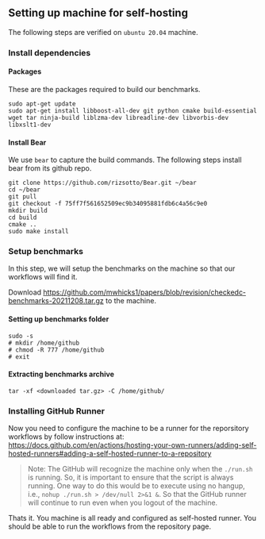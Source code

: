 ## Setting up machine for self-hosting
The following steps are verified on `ubuntu 20.04` machine.
### Install dependencies
#### Packages
These are the packages required to build our benchmarks.
```
sudo apt-get update
sudo apt-get install libboost-all-dev git python cmake build-essential wget tar ninja-build liblzma-dev libreadline-dev libvorbis-dev libxslt1-dev
```
#### Install Bear
We use `bear` to capture the build commands. The following steps install bear from its github repo.
```
git clone https://github.com/rizsotto/Bear.git ~/bear
cd ~/bear
git pull
git checkout -f 75ff7f561652509ec9b34095881fdb6c4a56c9e0
mkdir build
cd build
cmake ..
sudo make install
```

### Setup benchmarks
In this step, we will setup the benchmarks on the machine so that our workflows will find it.
 
 Download https://github.com/mwhicks1/papers/blob/revision/checkedc-benchmarks-20211208.tar.gz to the machine.

#### Setting up benchmarks folder
```
sudo -s
# mkdir /home/github
# chmod -R 777 /home/github
# exit
```
#### Extracting benchmarks archive
```
tar -xf <downloaded tar.gz> -C /home/github/
```
 
### Installing GitHub Runner
Now you need to configure the machine to be a runner for the reporsitory workflows by follow instructions at: https://docs.github.com/en/actions/hosting-your-own-runners/adding-self-hosted-runners#adding-a-self-hosted-runner-to-a-repository

> Note: The GitHub will recognize the machine only when the `./run.sh` is running. So, it is important to ensure that the script is always running. One way to do this would be to execute using no hangup, i.e., `nohup ./run.sh > /dev/null 2>&1 &`. So that the GitHub runner will continue to run even when you logout of the machine.


Thats it. You machine is all ready and configured as self-hosted runner. You should be able to run the workflows from the repository page.
